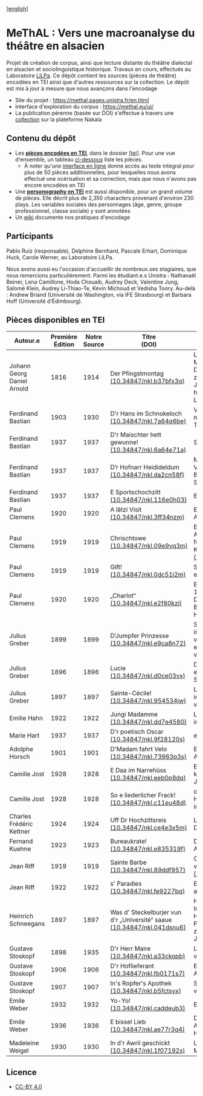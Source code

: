 [[english]](https://git.unistra.fr/methal/methal-sources)

# MeThAL : Vers une macroanalyse du théâtre en alsacien

Projet de création de corpus, ainsi que lecture distante du théâtre dialectal en alsacien et sociolinguistique historique. Travaux en cours, effectués au Laboratoire <a target="_blank" href="http://lilpa.unistra.fr/">LiLPa</a>. Ce dépôt contient les sources (pièces de théâtre) encodées en TEI ainsi que d'autres ressources sur la collection. Le dépôt est mis à jour à mesure que nous avançons dans l'encodage


- Site du projet : <a target="_blank" href="https://methal.pages.unistra.fr">https://methal.pages.unistra.fr/en.html</a>
- Interface d'exploration du corpus : <a target="_blank" href="https://methal.eu/ui/">https://methal.eu/ui/</a>
- La publication pérenne (basée sur DOI) s'effectue à travers une <a target="_blank" href="https://nakala.fr/collection/10.34847/nkl.feb4r8j9">collection</a> sur la plateforme Nakala


## Contenu du dépôt

- Les [**pièces encodées en TEI**](./tei), dans le dossier [[tei]](./tei). Pour une vue d'ensemble, un tableau [ci-dessous](#pièces-disponibles-en-tei) liste les pièces.
    - À noter qu'une <a href="https://methal.eu/ui/">interface en ligne</a> donne accès au texte intégral pour plus de 50 pièces additionnelles, pour lesquelles nous avons effectué une océrisation et sa correction, mais que nous n'avons pas encore encodées en TEI
- Une [**personography en TEI**](./personography) est aussi disponible, pour un grand volume de pièces. Elle décrit plus de 2,350 characters provenant d'environ 230 plays. Les variables sociales des personnages (âge, genre, groupe professionnel, classe sociale) y sont annotées
- Un <a target="_blank" href="https://git.unistra.fr/methal/methal-sources/-/wikis/home">wiki</a> documente nos pratiques d'encodage


## Participants

Pablo Ruiz (responsable), Delphine Bernhard, Pascale Erhart, Dominique Huck, Carole Werner, au Laboratoire LiLPa.

Nous avons aussi eu l'occasion d'accueillir de nombreux.ses stagiaires, que nous remercions particulièrement. Parmi les étudiant.e.s Unistra : Nathanaël Beiner, Lena Camillone, Hoda Chouaib, Audrey Deck, Valentine Jung, Salomé Klein, Audrey Li-Thiao-Te, Kévin Michoud et Vedisha Toory. Au-delà : Andrew Briand (Université de Washington, via IFE Strasbourg) et Barbara Hoff (Université d’Édimbourg).

## Pièces disponibles en TEI

|Auteur.e|Première<br>Édition|Notre<br>Source|Titre<br>(DOI)|Sous-titre|Genre|Source TEI|
|---|---|---|---|---|---|---|
|Johann Georg Daniel Arnold|1816|1914|Der Pfingstmontag<br><a target="_blank" href="https://doi.org/10.34847/nkl.b37bfx3q">(10.34847/nkl.b37bfx3q)</a>|Lustspiel in Straßburger Mundart. Nach der vom Dichter durchgesehenen zweiten Ausgabe des Jahres 1816 herausgegeben von J. Lefftz und E. Marckwald|comedy|[[tei]](./tei/arnold-der-pfingstmontag.xml)|
|Ferdinand Bastian|1903|1930|D'r Hans im Schnokeloch<br><a target="_blank" href="https://doi.org/10.34847/nkl.7a84q6be">(10.34847/nkl.7a84q6be)</a>|Volksspiel in 4 Aufzügen mit Musik, Gesang und Tanz von Ferd. Bastian|comedy|[[tei]](./tei/bastian-dr-hans-im-schnokeloch.xml)|
|Ferdinand Bastian|1937|1937|D'r Maischter hett gewunne!<br><a target="_blank" href="https://doi.org/10.34847/nkl.6a64e71a">(10.34847/nkl.6a64e71a)</a>|Schwank in aam Akt|comedy|[[tei]](./tei/bastian-dr-maischter-hett-gewunne.xml)|
|Ferdinand Bastian|1937|1937|D’r Hofnarr Heidideldum<br><a target="_blank" href="https://doi.org/10.34847/nkl.da2cn58f">(10.34847/nkl.da2cn58f)</a>|Märel in 6 Bilder un 2 Verwandlunge vun Ferd. Bastian. Musik von Aug. Schwoob|tale|[[tei]](./tei/bastian-hofnarr-heidideldum.xml)|
|Ferdinand Bastian|1937|1937|E Sportschochzitt<br><a target="_blank" href="https://doi.org/10.34847/nkl.116e0h03">(10.34847/nkl.116e0h03)</a>|E Farce in aam Akt|comedy|[[tei]](./tei/bastian-e-sportschochzitt.xml)|
|Paul Clemens|1920|1920|A lätzi Visit<br><a target="_blank" href="https://doi.org/10.34847/nkl.3ff34nzm">(10.34847/nkl.3ff34nzm)</a>|Elsässisch Luschtspiel in 1 Akt vun Paul Clemens|comedy|[[tei]](./tei/clemens-a-latzi-visit.xml)|
|Paul Clemens|1919|1919|Chrischtowe<br><a target="_blank" href="https://doi.org/10.34847/nkl.09e9vq3m">(10.34847/nkl.09e9vq3m)</a>|E Wihnachtsstüeckel in 1 Akt in elsässischem Dialekt füer kleine und grossi Kinder<br><a target="_blank" href="https://doi.org/10.34847/nkl.09e9vq3m">(10.34847/nkl.09e9vq3m)</a>|tale|[[tei]](./tei/clemens-chrischtowe.xml)|
|Paul Clemens|1919|1919|Gift!<br><a target="_blank" href="https://doi.org/10.34847/nkl.0dc51j2m">(10.34847/nkl.0dc51j2m)</a>|Schwank in einem Akt in elsässischer Mundart|comedy|[[tei]](./tei/clemens-gift.xml)|
|Paul Clemens|1920|1920|„Charlot“<br><a target="_blank" href="https://doi.org/10.34847/nkl.e2f80kzi">(10.34847/nkl.e2f80kzi)</a>|E ürgelungenes Stückel in 1 Akt im elsässischa Dialekt von Paul Clemens, Bischheim (Nur Herrenrollen)|comedy|[[tei]](./tei/clemens-charlot.xml)|
|Julius Greber|1899|1899|D'Jumpfer Prinzesse<br><a target="_blank" href="https://doi.org/10.34847/nkl.e9ca8n72">(10.34847/nkl.e9ca8n72)</a>|Schauspiel in 3 Aufzügen in Straßburger Mundart von Julius Greber. Mit einer Deckenzeichnung von C. Spindler.|drama|[[tei]](./tei/greber-d-jumpfer-prinzesse.xml)|
|Julius Greber|1896|1896|Lucie<br><a target="_blank" href="https://doi.org/10.34847/nkl.d0ce03vx">(10.34847/nkl.d0ce03vx)</a>|Dramatisches Sittenbild in einem Aufzuge in Straßburger Mundart|drama|[[tei]](./tei/greber-lucie.xml)|
|Julius Greber|1897|1897|Sainte-Cécile!<br><a target="_blank" href="https://doi.org/10.34847/nkl.954534jw">(10.34847/nkl.954534jw)</a>|Lustspiel in einem Aufzuge in Straßburger Mundart von Julius Greber|comedy|[[tei]](./tei/greber-sainte-cecile.xml)|
|Emilie Hahn|1922|1922|Jungi Madamme<br><a target="_blank" href="https://doi.org/10.34847/nkl.dd7e4580">(10.34847/nkl.dd7e4580)</a>|Lustspiel in einem Aufzug in Strassburger Mundart<br>|comedy|[[tei]](./tei/hahn-jungi-madamme.xml)|
|Marie Hart|1937|1937|D'r poetisch Oscar<br><a target="_blank" href="https://doi.org/10.34847/nkl.9f28120s">(10.34847/nkl.9f28120s)</a>|einakter|comedy|[[tei]](./tei/hart-dr-poetisch-oscar.xml)|
|Adolphe Horsch|1901|1901|D'Madam fahrt Velo<br><a target="_blank" href="https://doi.org/10.34847/nkl.73963p3s">(10.34847/nkl.73963p3s)</a>|E modern's Lustspiel in 1 Akt|comedy|[[tei]](./tei/horsch-d-madam-fahrt-velo.xml)|
|Camille Jost|1928|1928|E Daa im Narrehüss<br><a target="_blank" href="https://doi.org/10.34847/nkl.eeb0p8dq">(10.34847/nkl.eeb0p8dq)</a>|E Original-Farce in zwei kurze  Akt vum Camille Jost|comedy|[[tei]](./tei/jost-daa-im-narrehuss.xml)|
|Camille Jost|1928|1928|So e liederlicher Frack!<br><a target="_blank" href="https://doi.org/10.34847/nkl.c11eu48d">(10.34847/nkl.c11eu48d)</a>|odder:E foljieschwäri Hüssuechung. E Schwank in 1 Uffzug|comedy|[[tei]](./tei/jost-so-e-liederlicher-frack.xml)|
|Charles Frédéric Kettner|1924|1924|Uff Dr Hochzittsreis<br><a target="_blank" href="https://doi.org/10.34847/nkl.ce4e3x5m">(10.34847/nkl.ce4e3x5m)</a>|Luschtspiel in 1 Akt im els. Dialekt|comedy|[[tei]](./tei/kettner-uff-dr-hochzittsreis.xml)|
|Fernand Kuehne|1923|1923|Bureaukrate!<br><a target="_blank" href="https://doi.org/10.34847/nkl.e835319f">(10.34847/nkl.e835319f)</a>|Dialektkomödie in einem Akt|comedy|[[tei]](./tei/kuehne-bureaukrate.xml)|
|Jean Riff|1919|1919|Sainte Barbe<br><a target="_blank" href="https://doi.org/10.34847/nkl.89ddf957">(10.34847/nkl.89ddf957)</a>|Comédie in Aam Uffzug vun Jean Riff<br><a target="_blank" href="https://doi.org/10.34847/nkl.89ddf957">(10.34847/nkl.89ddf957)</a>|comedy|[[tei]](./tei/riff-sainte-barbe.xml)|
|Jean Riff|1922|1922|s' Paradies<br><a target="_blank" href="https://doi.org/10.34847/nkl.fe9227bq">(10.34847/nkl.fe9227bq)</a>|E luschdigs Schwänkele in aam Uffzug von Jean Riff|comedy|[[tei]](./tei/riff-s-paradies.xml)|
|Heinrich Schneegans|1897|1897|Was d' Steckelburjer vun d'r „Université“ saaue<br><a target="_blank" href="https://doi.org/10.34847/nkl.041dsnu6">(10.34847/nkl.041dsnu6)</a>|Humoristisches Intermezzo von Dr. Heinrich Schneegans Privatdocent, Aufgeführt zum Universitäts-Jubiläum am 2. Mai 1897|comedy|[[tei]](./tei/schneegans-steckelburjer-universite-saaue.xml)|
|Gustave Stoskopf|1898|1935|D'r Herr Maire<br><a target="_blank" href="https://doi.org/10.34847/nkl.a33ckqpb">(10.34847/nkl.a33ckqpb)</a>|Lustspiel in drei Aufzügen von G. Stoskopf|comedy|[[tei]](./tei/stoskopf-dr-herr-maire.xml)|
|Gustave Stoskopf|1906|1906|D'r Hoflieferant<br><a target="_blank" href="https://doi.org/10.34847/nkl.fb0171s7">(10.34847/nkl.fb0171s7)</a>|Elsassiche Komödie in 3 Aufzügen von G. Stoskopf|comedy|[[tei]](./tei/stoskopf-dr-hoflieferant.xml)|
|Gustave Stoskopf|1907|1907|In's Ropfer's Apothek<br><a target="_blank" href="https://doi.org/10.34847/nkl.b5fctsyx">(10.34847/nkl.b5fctsyx)</a>|Schwank in 3 Aufzügen von G. Stoskopf|comedy|[[tei]](./tei/stoskopf-ins-ropfers-apothek.xml)|
|Emile Weber|1932|1932|Yo-Yo!<br><a target="_blank" href="https://doi.org/10.34847/nkl.caddeub3">(10.34847/nkl.caddeub3)</a>|E Geduldspiel in einem Akt|comedy|[[tei]](./tei/weber-yo-yo.xml)|
|Emile Weber|1936|1936|E bissel Lieb<br><a href='https://doi.org/10.34847/nkl.ae77r3q4'>(10.34847/nkl.ae77r3q4)</a>|Drama im e Vorspiel un 3 Akt von Emile Weber, 5 Herren - 3 Damen|drama|[[tei]](./tei/weber-e-bissel-lieb.xml)|
|Madeleine Weigel|1930|1930|In d'r Awril geschickt<br><a target="_blank" href="https://doi.org/10.34847/nkl.1f07192s">(10.34847/nkl.1f07192s)</a>|Lustspiel in zwei Akten von M. Weigel|comedy|[[tei]](./tei/weigel-in-dr-awril-gschickt.xml)|


## Licence

- [CC-BY 4.0](https://creativecommons.org/licenses/by/4.0/)
